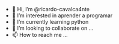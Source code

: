 - 👋 Hi, I’m @ricardo-cavalca4nte
- 👀 I’m interested in  aprender a programar            
- 🌱 I’m currently learning python 
- 💞️ I’m looking to collaborate on ...
- 📫 How to reach me ...

<!---
ricardo-cavalcante/ricardo-cavalcante is a ✨ special ✨ repository because its `README.md` (this file) appears on your GitHub profile.
You can click the Preview link to take a look at your changes.
--->
